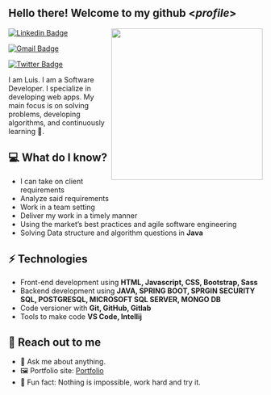 <h2> Hello there! Welcome to my github <<i>profile</i>></h2>

<img align='right' src='http://www.jenyalestina.com/blog/wp-content/uploads/2019/05/web-development-1024x582.jpg' width='300"'>

[![Linkedin Badge](https://img.shields.io/badge/-Lindkedin-blue?style=flat-square&logo=Linkedin&logoColor=white&link=https://www.linkedin.com/in/luis-maestre-621471200/)](https://www.linkedin.com/in/luis-maestre-621471200/) 

[![Gmail Badge](https://img.shields.io/badge/-Gmail-Red?style=flat-square&logo=Gmail&logoColor=white&link=mailto:luisaugustomaestre@gmail.com)](mailto:luisaugustomaestre@gmail.com)

[![Twitter Badge](https://img.shields.io/badge/-Twitter-Blue?style=flat-square&logo=Twitter&logoColor=white&link=https://twitter.com/lamn04)](https://twitter.com/lamn04)

I am Luis. I am a Software Developer. I specialize in developing web apps. My main focus is on solving problems, developing algorithms, and continuously learning 🏫.

## 💻 What do I know?
* I can take on client requirements
* Analyze said requirements
* Work in a team setting
* Deliver my work in a timely manner
* Using the market’s best practices and agile software engineering
* Solving Data structure and algorithm questions in **Java**

## ⚡ Technologies 
- Front-end development using **HTML, Javascript, CSS, Bootstrap, Sass**
- Backend development using **JAVA, SPRING BOOT, SPRGIN SECURITY SQL, POSTGRESQL, MICROSOFT SQL SERVER, MONGO DB**
- Code versioner with **Git, GitHub, Gitlab**
- Tools to make code **VS Code, Intellij**

## 👋 Reach out to me 
- 💬 Ask me about anything.
- 🖼️ Portfolio site: [Portfolio](https://)
- 💎 Fun fact: Nothing is impossible, work hard and try it.
